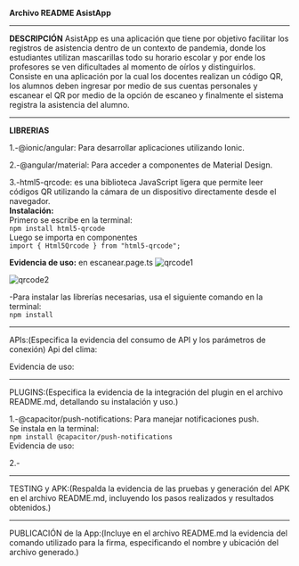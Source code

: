 **Archivo README AsistApp**

---
**DESCRIPCIÓN**
 AsistApp es una aplicación que tiene por objetivo facilitar los registros de asistencia dentro de un contexto de pandemia, donde los estudiantes utilizan mascarillas todo su horario escolar y por ende los profesores se ven dificultades al momento de oírlos y distinguirlos. Consiste en una aplicación por la cual los docentes realizan un código QR, los alumnos deben ingresar por medio de sus cuentas personales y escanear el QR por medio de la opción de escaneo y finalmente el sistema registra la asistencia del alumno.

---

**LIBRERIAS**

1.-@ionic/angular: Para desarrollar aplicaciones utilizando Ionic.

2.-@angular/material: Para acceder a componentes de Material Design.

3.-html5-qrcode: es una biblioteca JavaScript ligera que permite leer códigos QR utilizando la cámara de un dispositivo directamente desde el navegador.\
**Instalación:**\
Primero se escribe en la terminal:\
```npm install html5-qrcode```\
Luego se importa en componentes\
```import { Html5Qrcode } from "html5-qrcode";```

**Evidencia de uso:** en escanear.page.ts
![qrcode1](image.png)

![qrcode2](image-1.png)

-Para instalar las librerías necesarias, usa el siguiente comando en la terminal:\
```npm install```

---

APIs:(Especifica la evidencia del consumo de API y los parámetros de conexión)
Api del clima:

Evidencia de uso:

---

PLUGINS:(Especifica la evidencia de la integración del plugin en el archivo README.md, detallando su instalación y uso.)

1.-@capacitor/push-notifications: Para manejar notificaciones push.\
Se instala en la terminal:\
```npm install @capacitor/push-notifications```\
Evidencia de uso:


2.-

---

TESTING y APK:(Respalda la evidencia de las pruebas y generación del APK en el archivo README.md, incluyendo los pasos realizados y resultados obtenidos.)

---

PUBLICACIÓN de la App:(Incluye en el archivo README.md la evidencia del comando utilizado para la firma, especificando el nombre y ubicación del archivo generado.)
